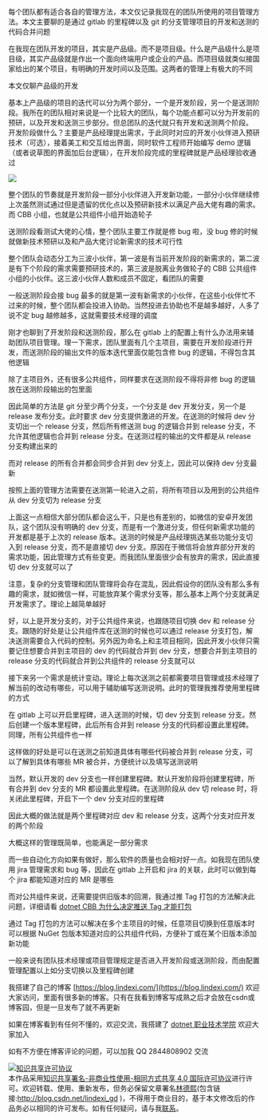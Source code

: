 
每个团队都有适合各自的管理方法，本文仅记录我现在的团队所使用的项目管理方法。本文主要聊的是通过 gitlab 的里程碑以及 git 的分支管理项目的开发和送测的代码合并问题

<!--more-->


<!-- CreateTime:6/28/2020 8:40:39 AM -->

<!-- 发布 -->

在我现在团队开发的项目，其实是产品级。而不是项目级。什么是产品级什么是项目级，其实产品级就是作出一个面向终端用户或企业的产品。而项目级就类似接国家给出的某个项目，有明确的开发时间以及范围。这两者的管理上有极大的不同

本文仅聊产品级的开发

基本上产品级的项目的迭代可以分为两个部分，一个是开发阶段，另一个是送测阶段。我所在的团队相对来说是一个比较大的团队，每个功能点都可以分为开发前的预研，以及开发和送测三步部分。但总团队的迭代就只有开发和送测两个阶段。
开发阶段做什么？主要是产品经理提出需求，于此同时对应的开发小伙伴进入预研技术（可选），接着美工和交互给出界面，同时软件工程师开始编写 demo 逻辑（或者说草图的界面加后台逻辑），在开发阶段完成的里程碑就是产品经理验收通过

<!-- ![](image/从 gitlab 配置管理聊聊团队项目管理/从 gitlab 配置管理聊聊团队项目管理0.png) -->

![](http://image.acmx.xyz/lindexi%2F2020626105679936.jpg)

整个团队的节奏就是开发阶段一部分小伙伴进入开发新功能，一部分小伙伴继续修上次虽然测试通过但是遗留的优化点以及预研新技术以满足产品大佬有趣的需求。而 CBB 小组，也就是公共组件小组开始造轮子

送测阶段看测试大佬的心情，整个团队主要工作就是修 bug 啦，没 bug 修的时候就做新技术预研以及和产品大佬讨论新需求的技术可行性

整个团队会动态分工为三波小伙伴，第一波是有当前开发阶段的新需求的，第二波是有下个阶段的需求需要预研技术的，第三波是脱离业务做轮子的 CBB 公共组件小组的小伙伴。这三波小伙伴人数和成员不固定，看团队的需要

一般送测阶段会接 bug 最多的就是第一波有新需求的小伙伴，在这些小伙伴忙不过来的时候，整个团队都会投进入协助。当然投进去协助也不是越多越好，人多了说不定 bug 越修越多，这就需要技术经理的调度

刚才也聊到了开发阶段和送测阶段，那么在 gitlab 上的配置上有什么办法用来辅助团队项目管理。理一下需求，团队里面有几个主项目，需要在开发阶段进行开发，而送测阶段的输出文件的版本迭代里面仅能包含修 bug 的逻辑，不得包含其他逻辑

除了主项目外，还有很多公共组件，同样要求在送测阶段不得将非修 bug 的逻辑放在送测阶段输出的包里面

因此简单的方法是 git 分至少两个分支，一个分支是 dev 开发分支，另一个是 release 发布分支。此时要求 dev 分支提供激进的开发。在送测的时候将 dev 分支切出一个 release 分支，然后所有修送测 bug 的逻辑合并到 release 分支，不允许其他逻辑也合并到 release 分支。在送测过程的输出的文件都是从 release 分支构建出来的

而对 release 的所有合并都会同步合并到 dev 分支上，因此可以保持 dev 分支最新

按照上面的管理方法需要在送测第一轮进入之前，将所有项目以及用到的公共组件从 dev 分支切为 release 分支

上面这一点相信大部分团队都会这么干，只是也有差别的，如微信的安卓开发团队，这个团队没有明确的 dev 分支，而是有一个激进分支，但任何新需求功能的开发都是基于上次的 release 版本。送测的时候是产品经理挑选某些功能分支切入到 release 分支，而不是直接切 dev 分支。原因在于微信将会放弃部分开发的需求功能，因此管理方式有些变更。而我团队里面很少会有放弃的需求，因此直接切 dev 分支就可以了

注意，复杂的分支管理和团队管理将会存在混乱，因此假设你的团队没有那么多有趣的需求，就如微信一样，可能放弃某个需求分支等，那么基本上两个分支就满足开发需求了。理论上越简单越好

好，以上是开发分支的，对于公共组件来说，也跟随项目切换 dev 和 release 分支。跟随的好处是让公共组件库在送测的时候也可以通过 release 分支打包，解决送测需要合入代码的控制。另外因为命名上和主项目相同，因此开发小伙伴只需要记住想要合并到主项目的 dev 的代码就合并到 dev 分支，想要合并到主项目的 release 分支的代码就合并到公共组件的 release 分支就可以

接下来另一个需求是统计变动。理论上每次送测之前都需要项目管理或技术经理了解当前的改动有哪些，可以用于辅助编写送测说明。此时的管理我推荐使用里程碑的方式

在 gitlab 上可以开启里程碑，进入送测的时候，切 dev 分支到 release 分支。然后创建一个版本里程碑，此后所有合并到 release 分支的代码都设置此里程碑。同理，所有公共组件也一样

这样做的好处是可以在送测之前知道具体有哪些代码被合并到 release 分支，可以了解到具体有哪些 MR 被合并，方便统计以及填写送测说明

当然，默认开发的 dev 分支也一样创建里程碑。默认开发阶段将创建里程碑，所有合并到 dev 分支的 MR 都设置此里程碑。在送测阶段从 dev 切 release 时，将关闭此里程碑，开启下一个 dev 分支对应的里程碑

因此大概的做法就是两个里程碑对应 dev 和 release 分支，这两个分支对应开发的两个阶段

大概这样的管理既简单，也能满足一部分需求

而一些自动化方向如果有做好，那么软件的质量也会相对好一点。如我现在团队使用 jira 管理需求和 bug 等，因此在 gitlab 上开启和 jira 的关联，此时可以做到每个 jira 都能知道对应的 MR 是哪些

而对公共组件来说，还需要提供旧版本的回溯，我通过推 Tag 打包的方法解决此问题，详细请看 [dotnet CBB 为什么决定推送 Tag 才能打包](https://blog.lindexi.com/post/dotnet-CBB-%E4%B8%BA%E4%BB%80%E4%B9%88%E5%86%B3%E5%AE%9A%E6%8E%A8%E9%80%81-Tag-%E6%89%8D%E8%83%BD%E6%89%93%E5%8C%85.html)

通过 Tag 打包的方法可以解决在多个主项目的时候，任意项目切换到任意版本时可以根据 NuGet 包版本知道对应的公共组件代码，方便补丁或在某个旧版本添加新功能

一般来说有团队技术经理或项目管理规定是否进入开发阶段或送测阶段，而由配置管理配置以上如分支切换以及里程碑创建



我搭建了自己的博客 [https://blog.lindexi.com/](https://blog.lindexi.com/) 欢迎大家访问，里面有很多新的博客。只有在我看到博客写成熟之后才会放在csdn或博客园，但是一旦发布了就不再更新

如果在博客看到有任何不懂的，欢迎交流，我搭建了 [dotnet 职业技术学院](https://t.me/dotnet_campus) 欢迎大家加入

如有不方便在博客评论的问题，可以加我 QQ 2844808902 交流

<a rel="license" href="http://creativecommons.org/licenses/by-nc-sa/4.0/"><img alt="知识共享许可协议" style="border-width:0" src="https://licensebuttons.net/l/by-nc-sa/4.0/88x31.png" /></a><br />本作品采用<a rel="license" href="http://creativecommons.org/licenses/by-nc-sa/4.0/">知识共享署名-非商业性使用-相同方式共享 4.0 国际许可协议</a>进行许可。欢迎转载、使用、重新发布，但务必保留文章署名[林德熙](http://blog.csdn.net/lindexi_gd)(包含链接:http://blog.csdn.net/lindexi_gd )，不得用于商业目的，基于本文修改后的作品务必以相同的许可发布。如有任何疑问，请与我[联系](mailto:lindexi_gd@163.com)。